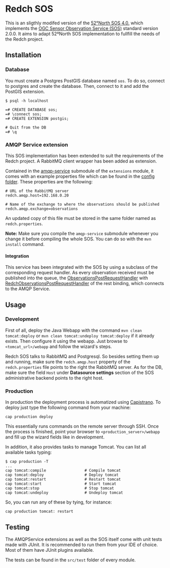 # Redch SOS

This is an sligthly modifed version of the [52°North SOS 4.0.](0https://wiki.52north.org/bin/view/SensorWeb/SensorObservationServiceIVDocumentation) which implements the
  [OGC Sensor Observation Service (SOS)](http://www.opengeospatial.org/standards/sos) standard version 2.0.0. It aims to adapt 52ºNorth SOS implementation to fullfill the needs of the Redch project.

## Installation


### Database

You must create a Postgres PostGIS database named `sos`. To do so, connect to postgres and create the database. Then, connect to it and add the PostGIS extension.

    $ psql -h localhost

    =# CREATE DATABASE sos;
    =# \connect sos;
    =# CREATE EXTENSION postgis;

    # Quit from the DB
    =# \q

### AMQP Service extension

This SOS implementation has been extended to suit the requirements of the Redch project. A RabbitMQ client wrapper has been added as extension.

Contained in the [amqp-service](https://github.com/sauloperez/sos/tree/master/src/extensions/amqp-service) submodule of the `extensions` module, it comes with an example properties file which can be found in the [config folder](https://github.com/sauloperez/sos/tree/master/config). These properties are the following:

    # URL of the RabbitMQ server
    redch.amqp.host=192.168.0.20

    # Name of the exchange to where the observations should be published
    redch.amqp.exchange=observations

An updated copy of this file must be stored in the same folder named as `redch.properties`.

**Note:** Make sure you compile the `amqp-service` submodule whenever you change it before compiling the whole SOS. You can do so with the `mvn install` command.

#### Integration

This service has been integrated with the SOS by using a subclass of the corresponding request handler. As every observation received must be published into the queue, the [ObservationsPostRequestHandler](https://github.com/sauloperez/sos/blob/master/src/bindings/rest/code/src/main/java/org/n52/sos/binding/rest/resources/observations/ObservationsPostRequestHandler.java) with [RedchObservationsPostRequestHandler](https://github.com/sauloperez/sos/blob/mastero/src/bindings/rest/code/src/main/java/org/n52/sos/binding/rest/resources/observations/RedchObservationsPostRequestHandler.java) of the rest binding, which connects to the AMQP Service.

## Usage

### Development

First of all, deploy the Java Webapp with the command `mvn clean tomcat:deploy` or `mvn clean tomcat:undeploy tomcat:deploy` if it already exists. Then configure it using the webapp. Just browse to `<tomcat_url>/webapp` and follow the wizard's steps.

Redch SOS talks to RabbitMQ and Postgresql. So besides setting them up and running, make sure the `redch.amqp.host` property of the `redch.properties` file points to the right the RabbitMQ server. As for the DB, make sure the field `Host`  under **Datasource settings** section of the SOS administrative backend points to the right host.


### Production

In production the deployment process is automatized using [Capistrano](http://capistranorb.com/). To deploy just type the following command from your machine:

	cap production deploy

This essentially runs commands on the remote server through SSH. Once the process is finished, point your browser to `<production_server>/webapp` and fill up the wizard fields like in development.

In addition, it also provides tasks to manage Tomcat. You can list all available tasks typing:

	$ cap production -T
	...
	cap tomcat:compile                 # Compile tomcat
	cap tomcat:deploy                  # Deploy tomcat
	cap tomcat:restart                 # Restart tomcat
	cap tomcat:start                   # Start tomcat
	cap tomcat:stop                    # Stop tomcat
	cap tomcat:undeploy                # Undeploy tomcat
	
So, you can run any of these by tying, for instance:

	cap production tomcat: restart


## Testing

The AMQPService extensions as well as the SOS itself come with unit tests made with JUnit. It is recommended to run them from your IDE of choice. Most of them have JUnit plugins available.

The tests can be found in the `src/test` folder of every module.

